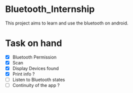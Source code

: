 # Bluetooth_Internship
This project aims to learn and use the bluetooth on android.

# Task on hand
- [x] Bluetooth Permission
- [x] Scan
- [x] Display Devices found
- [x] Print info ?
- [ ] Listen to Bluetooth states
- [ ] Continuity of the app ?
